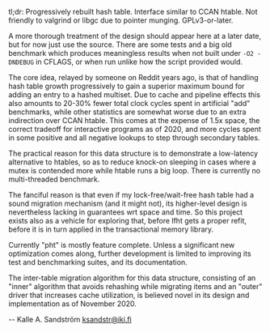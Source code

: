 
tl;dr: Progressively rebuilt hash table. Interface similar to CCAN htable. Not
friendly to valgrind or libgc due to pointer munging. GPLv3-or-later.

A more thorough treatment of the design should appear here at a later date,
but for now just use the source. There are some tests and a big old benchmark
which produces meaningless results when not built under `-O2 -DNDEBUG` in
CFLAGS, or when run unlike how the script provided would.

The core idea, relayed by someone on Reddit years ago, is that of handling
hash table growth progressively to gain a superior maximum bound for adding
an entry to a hashed multiset. Due to cache and pipeline effects this also
amounts to 20-30% fewer total clock cycles spent in artificial "add"
benchmarks, while other statistics are somewhat worse due to an extra
indirection over CCAN htable. This comes at the expense of 1.5x space, the
correct tradeoff for interactive programs as of 2020, and more cycles spent in
some positive and all negative lookups to step through secondary tables.

The practical reason for this data structure is to demonstrate a low-latency
alternative to htables, so as to reduce knock-on sleeping in cases where a
mutex is contended more while htable runs a big loop. There is currently no
multi-threaded benchmark.

The fanciful reason is that even if my lock-free/wait-free hash table had a
sound migration mechanism (and it might not), its higher-level design is
nevertheless lacking in guarantees wrt space and time. So this project exists
also as a vehicle for exploring that, before lfht gets a proper refit, before
it is in turn applied in the transactional memory library.

Currently "pht" is mostly feature complete. Unless a significant new
optimization comes along, further development is limited to improving its test
and benchmarking suites, and its documentation.

The inter-table migration algorithm for this data structure, consisting of an
"inner" algorithm that avoids rehashing while migrating items and an "outer"
driver that increases cache utilization, is believed novel in its design and
implementation as of November 2020.

  -- Kalle A. Sandström <ksandstr@iki.fi>
